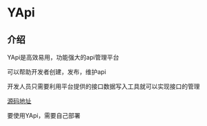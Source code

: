 # YApi

## 介绍

YApi是高效易用，功能强大的api管理平台

可以帮助开发者创建，发布，维护api

开发人员只需要利用平台提供的接口数据写入工具就可以实现接口的管理

[源码地址](https://github.com/YMFE/yapi)

要使用YApi，需要自己部署

